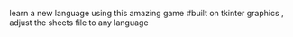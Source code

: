 learn a new language using this amazing game 
#built on tkinter graphics ,
adjust the sheets file to any language
